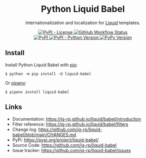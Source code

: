 <h1 align="center">Python Liquid Babel</h1>

<p align="center">
Internationalization and localization for <a href="https://github.com/jg-rp/liquid/">Liquid</a> templates.
</p>

<p align="center">
  <a href="https://github.com/jg-rp/liquid-babel/blob/main/LICENSE">
    <img src="https://img.shields.io/pypi/l/liquid-babel?style=flat-square" alt="PyPI - License">
  </a>
  <a href="https://github.com/jg-rp/liquid-babel/actions">
    <img src="https://img.shields.io/github/actions/workflow/status/jg-rp/liquid-babel/tests.yaml?branch=main&label=tests&style=flat-square" alt="GitHub Workflow Status">
  </a>
  <br>
  <a href="https://pypi.org/project/liquid-babel/">
    <img src="https://img.shields.io/pypi/v/liquid-babel?style=flat-square" alt="PyPI">
  </a>
  <a href="https://pypi.org/project/liquid-babel/">
    <img src="https://img.shields.io/pypi/pyversions/liquid-babel?style=flat-square" alt="PyPI - Python Version">
  </a>
  <a href="https://pypi.org/project/liquid-babel/">
    <img src="https://img.shields.io/badge/pypy-3.7%20%7C%203.8%20%7C%203.9-blue?style=flat-square" alt="PyPy Version">
  </a>
</p>

## Install

Install Python Liquid Babel with [pip](https://pip.pypa.io/en/stable/getting-started/):

```plain
$ python -m pip install -U liquid-babel
```

Or [pipenv](https://pipenv.pypa.io/en/latest/):

```plain
$ pipenv install liquid-babel
```

## Links

- Documentation: https://jg-rp.github.io/liquid/babel/introduction
- Filter reference: https://jg-rp.github.io/liquid/babel/filters
- Change log: https://github.com/jg-rp/liquid-babel/blob/main/CHANGES.md
- PyPi: https://pypi.org/project/liquid-babel/
- Source Code: https://github.com/jg-rp/liquid-babel
- Issue tracker: https://github.com/jg-rp/liquid-babel/issues
